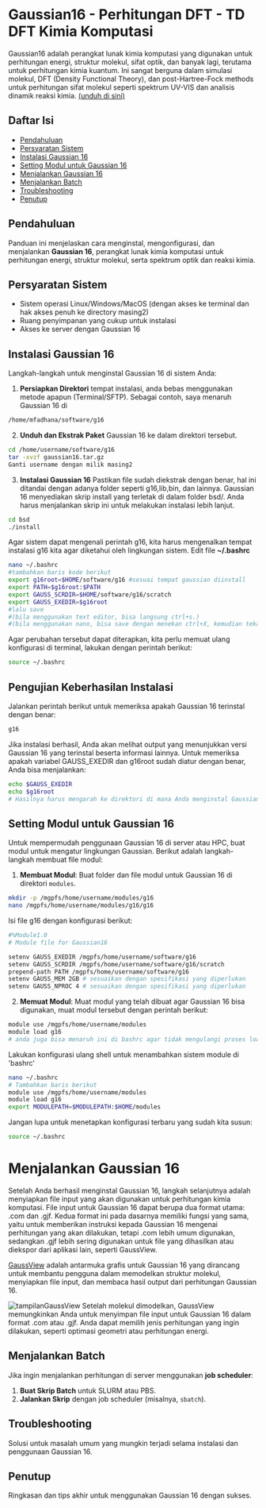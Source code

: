 # Gaussian16 - Perhitungan DFT - TD DFT Kimia Komputasi
Gaussian16 adalah perangkat lunak kimia komputasi yang digunakan untuk perhitungan energi, struktur molekul, sifat optik, dan banyak lagi, terutama untuk perhitungan kimia kuantum. Ini sangat berguna dalam simulasi molekul, DFT (Density Functional Theory), dan post-Hartree-Fock methods untuk perhitungan sifat molekul seperti spektrum UV-VIS dan analisis dinamik reaksi kimia. [(unduh di sini)](https://gaussian.com/)

## Daftar Isi
- [Pendahuluan](#pendahuluan)
- [Persyaratan Sistem](#persyaratan-sistem)
- [Instalasi Gaussian 16](#instalasi-gaussian-16)
- [Setting Modul untuk Gaussian 16](#setting-modul-untuk-gaussian-16)
- [Menjalankan Gaussian 16](#menjalankan-gaussian-16)
- [Menjalankan Batch](#menjalankan-batch)
- [Troubleshooting](#troubleshooting)
- [Penutup](#penutup)

## Pendahuluan
Panduan ini menjelaskan cara menginstal, mengonfigurasi, dan menjalankan **Gaussian 16**, perangkat lunak kimia komputasi untuk perhitungan energi, struktur molekul, serta spektrum optik dan reaksi kimia.

## Persyaratan Sistem
- Sistem operasi Linux/Windows/MacOS (dengan akses ke terminal dan hak akses penuh ke directory masing2)
- Ruang penyimpanan yang cukup untuk instalasi
- Akses ke server dengan Gaussian 16

## Instalasi Gaussian 16
Langkah-langkah untuk menginstal Gaussian 16 di sistem Anda:
1. **Persiapkan Direktori** tempat instalasi, anda bebas menggunakan metode apapun (Terminal/SFTP). Sebagai contoh, saya menaruh Gaussian 16 di 

```bash
/home/mfadhana/software/g16
```

2. **Unduh dan Ekstrak Paket** Gaussian 16 ke dalam direktori tersebut.

```bash
cd /home/username/software/g16
tar -xvzf gaussian16.tar.gz
Ganti username dengan milik masing2
```

3. **Instalasi Gaussian 16**
Pastikan file sudah diekstrak dengan benar, hal ini ditandai dengan adanya folder seperti g16,lib,bin, dan lainnya.
Gaussian 16 menyediakan skrip install yang terletak di dalam folder bsd/. Anda harus menjalankan skrip ini untuk melakukan instalasi lebih lanjut.
```bash
cd bsd
./install
```
Agar sistem dapat mengenali perintah g16, kita harus mengenalkan tempat instalasi g16 kita agar diketahui oleh lingkungan sistem. Edit file **~/.bashrc**
```bash
nano ~/.bashrc
#tambahkan baris kode berikut
export g16root=$HOME/software/g16 #sesuai tempat gaussian diinstall
export PATH=$g16root:$PATH
export GAUSS_SCRDIR=$HOME/software/g16/scratch
export GAUSS_EXEDIR=$g16root
#lalu save 
#(bila menggunakan text editor, bisa langsung ctrl+s.)
#(bila menggunakan nano, bisa save dengan menekan ctrl+X, kemudian tekan Y untuk menyimpan perubahan, dan tekan Enter untuk keluar.)
```
Agar perubahan tersebut dapat diterapkan, kita perlu memuat ulang konfigurasi di terminal, lakukan dengan perintah berikut:
```bash
source ~/.bashrc
```
## Pengujian Keberhasilan Instalasi
Jalankan perintah berikut untuk memeriksa apakah Gaussian 16 terinstal dengan benar:
```bash
g16
```
Jika instalasi berhasil, Anda akan melihat output yang menunjukkan versi Gaussian 16 yang terinstal beserta informasi lainnya.
Untuk memeriksa apakah variabel GAUSS_EXEDIR dan g16root sudah diatur dengan benar, Anda bisa menjalankan:
```bash
echo $GAUSS_EXEDIR
echo $g16root
# Hasilnya harus mengarah ke direktori di mana Anda menginstal Gaussian 16, misalnya /home/username/software/g16.
```

## Setting Modul untuk Gaussian 16
Untuk mempermudah penggunaan Gaussian 16 di server atau HPC, buat modul untuk mengatur lingkungan Gaussian. Berikut adalah langkah-langkah membuat file modul:
1. **Membuat Modul**: Buat folder dan file modul untuk Gaussian 16 di direktori `modules`.
```bash
mkdir -p /mgpfs/home/username/modules/g16
nano /mgpfs/home/username/modules/g16/g16
```
Isi file g16 dengan konfigurasi berikut:
```bash
#%Module1.0
# Module file for Gaussian16

setenv GAUSS_EXEDIR /mgpfs/home/username/software/g16
setenv GAUSS_SCRDIR /mgpfs/home/username/software/g16/scratch
prepend-path PATH /mgpfs/home/username/software/g16
setenv GAUSS_MEM 2GB # sesuaikan dengan spesifikasi yang diperlukan
setenv GAUSS_NPROC 4 # sesuaikan dengan spesifikasi yang diperlukan
```
2. **Memuat Modul**: Muat modul yang telah dibuat agar Gaussian 16 bisa digunakan, muat modul tersebut dengan perintah berikut:
```bash 
module use /mgpfs/home/username/modules
module load g16
# anda juga bisa menaruh ini di bashrc agar tidak mengulangi proses load module terus menerus
```
Lakukan konfigurasi ulang shell untuk menambahkan sistem module di 'bashrc'
```bash
nano ~/.bashrc
# Tambahkan baris berikut
module use /mgpfs/home/username/modules
module load g16
export MODULEPATH=$MODULEPATH:$HOME/modules
```
Jangan lupa untuk menetapkan konfigurasi terbaru yang sudah kita susun:
```bash
source ~/.bashrc
```

# Menjalankan Gaussian 16
Setelah Anda berhasil menginstal Gaussian 16, langkah selanjutnya adalah menyiapkan file input yang akan digunakan untuk perhitungan kimia komputasi. File input untuk Gaussian 16 dapat berupa dua format utama: .com dan .gjf. Kedua format ini pada dasarnya memiliki fungsi yang sama, yaitu untuk memberikan instruksi kepada Gaussian 16 mengenai perhitungan yang akan dilakukan, tetapi .com lebih umum digunakan, sedangkan .gjf lebih sering digunakan untuk file yang dihasilkan atau diekspor dari aplikasi lain, seperti GaussView.

[GaussView](https://drive.google.com/file/d/12rvIudLKtjXZCQGpXtvfxb-rztYlLvnd/view?usp=drive_link) adalah antarmuka grafis untuk Gaussian 16 yang dirancang untuk membantu pengguna dalam memodelkan struktur molekul, menyiapkan file input, dan membaca hasil output dari perhitungan Gaussian 16.

![tampilanGaussView](https://github.com/user-attachments/assets/df93734e-308d-40d8-8863-991c1926d208)
Setelah molekul dimodelkan, GaussView memungkinkan Anda untuk menyimpan file input untuk Gaussian 16 dalam format .com atau .gjf. Anda dapat memilih jenis perhitungan yang ingin dilakukan, seperti optimasi geometri atau perhitungan energi.

## Menjalankan Batch
Jika ingin menjalankan perhitungan di server menggunakan **job scheduler**:
1. **Buat Skrip Batch** untuk SLURM atau PBS.
2. **Jalankan Skrip** dengan job scheduler (misalnya, `sbatch`).

## Troubleshooting
Solusi untuk masalah umum yang mungkin terjadi selama instalasi dan penggunaan Gaussian 16.

## Penutup
Ringkasan dan tips akhir untuk menggunakan Gaussian 16 dengan sukses.